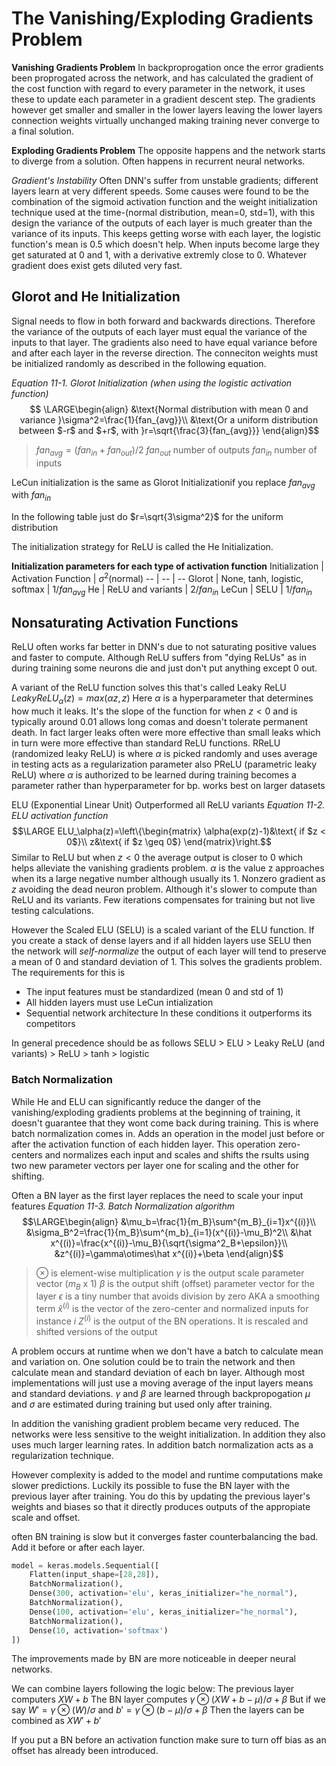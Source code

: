 # The Vanishing/Exploding Gradients Problem
**Vanishing Gradients Problem**
In backproprogation once the error gradients been proprogated across the network, and has calculated the gradient of the cost function with regard to every parameter in the network, it uses these to update each parameter in a gradient descent step. The gradients however get smaller and smaller in the lower layers leaving the lower layers connection weights virtually unchanged making training never converge to a final solution. 

**Exploding Gradients Problem**
The opposite happens and the network starts to diverge from a solution. 
Often happens in recurrent neural networks.

*Gradient's Instability*
Often DNN's suffer from unstable gradients; different layers learn at very different speeds. 
Some causes were found to be the combination of the sigmoid activation function and the weight initialization technique used at the time-(normal distribution, mean=0, std=1), with this design the variance of the outputs of each layer is much greater than the variance of its inputs. This keeps getting worse with each layer, the logistic function's mean is 0.5 which doesn't help. When inputs become large they get saturated at 0 and 1, with a derivative extremly close to 0. Whatever gradient does exist gets diluted very fast. 

## Glorot and He Initialization
Signal needs to flow in both forward and backwards directions.
Therefore the variance of the outputs of each layer must equal the variance of the inputs to that layer. 
The gradients also need to have equal variance before and after each layer in the reverse direction.
The conneciton weights must be initialized randomly as described in the following equation.

*Equation 11-1. Glorot Initialization (when using the logistic activation function)*
$$
\LARGE\begin{align}
&\text{Normal distribution with mean 0 and variance }\sigma^2=\frac{1}{fan_{avg}}\\
&\text{Or a uniform distribution between $-r$ and $+r$, with }r=\sqrt{\frac{3}{fan_{avg}}}
\end{align}$$
> $fan_{avg}=(fan_{in}+fan_{out})/2$ 
> $fan_{out}$ number of outputs
> $fan_{in}$ number of inputs

LeCun initialization is the same as Glorot Initializationif you replace $fan_{avg}$ with $fan_{in}$ 

In the following table just do $r=\sqrt{3\sigma^2}$ for the uniform distribution

The initialization strategy for ReLU is called the He Initialization.

**Initialization parameters for each type of activation function**
Initialization | Activation Function | $\sigma^2$(normal)
-- | -- | --
Glorot | None, tanh, logistic, softmax | $1/fan_{avg}$
He | ReLU and variants | $2/fan_{in}$
LeCun | SELU | $1/fan_{in}$

## Nonsaturating Activation Functions
ReLU often works far better in DNN's due to not saturating positive values and faster to compute. 
Although ReLU suffers from "dying ReLUs" as in during training some neurons die and just don't put anything except 0 out. 

A variant of the ReLU function solves this that's called Leaky ReLU
$LeakyReLU_\alpha(z)=max(\alpha z, z)$
Here $\alpha$ is a hyperparameter that determines how much it leaks. It's the slope of the function for when $z < 0$
and is  typically around 0.01 allows long comas and doesn't tolerate permanent death. In fact larger leaks often were more effective than small leaks which in turn were more effective than standard ReLU functions. 
RReLU (randomized leaky ReLU) is where $\alpha$ is picked randomly and uses average in testing
	acts as a regularization parameter also
PReLU (parametric leaky ReLU) where $\alpha$ is authorized to be learned during training becomes a parameter rather 
	than hyperparameter for bp.
	works best on larger datasets

ELU (Exponential Linear Unit)
Outperformed all ReLU variants
*Equation 11-2. ELU activation function*
$$\LARGE ELU_\alpha(z)=\left\{\begin{matrix}
\alpha(exp(z)-1)&\text{ if $z < 0$}\\ 
z&\text{ if $z \geq 0$}
\end{matrix}\right.$$
Similar to ReLU but when $z < 0$ the average output is closer to 0 which helps alleviate the vanishing gradients problem. $\alpha$ is the value z approaches when its a large negative number although usually its 1.
Nonzero gradient as $z$ avoiding the dead neuron problem. 
Although it's slower to compute than ReLU and its variants. 
Few iterations compensates for training but not live testing calculations.

However the Scaled ELU (SELU) is a scaled variant of the ELU function. If you create a stack of dense layers and if all hidden layers use SELU then the network will *self-normalize* the output of each layer will tend to preserve a mean of 0 and standard deviation of 1. This solves the gradients problem. The requirements for this is 
- The input features must be standardized (mean 0 and std of 1)
- All hidden layers must use LeCun intialization
- Sequential network architecture
In these conditions it outperforms its competitors

In general precedence should be as follows
SELU > ELU > Leaky ReLU (and variants) > ReLU > tanh > logistic

### Batch Normalization
While He and ELU can significantly reduce the danger of the vanishing/exploding gradients problems at the beginning of training, it doesn't guarantee that they wont come back during training. 
This is where batch normalization comes in. 
Adds an operation in the model just before or after the activation function of each hidden layer. This operation zero-centers and normalizes each input and scales and shifts the rsults using two new parameter vectors per layer one for scaling and the other for shifting. 

Often a BN layer as the first layer replaces the need to scale your input features 
*Equation 11-3. Batch Normalization algorithm*
$$\LARGE\begin{align}
&\mu_b=\frac{1}{m_B}\sum^{m_B}_{i=1}x^{(i)}\\
&\sigma_B^2=\frac{1}{m_B}\sum^{m_b}_{i=1}(x^{(i)}-\mu_B)^2\\
&\hat x^{(i)}=\frac{x^{(i)}-\mu_B}{\sqrt{\sigma^2_B+\epsilon}}\\
&z^{(i)}=\gamma\otimes\hat x^{(i)}+\beta
\end{align}$$
> $\otimes$ is element-wise multiplication
> $\gamma$ is the output scale parameter vector ($m_B$ x 1)
> $\beta$ is the output shift (offset) parameter vector for the layer
> $\epsilon$ is a tiny number that avoids division by zero AKA a smoothing term
> $\hat x^{(i)}$ is the vector of the zero-center and normalized inputs for instance $i$ 
> $Z^{(i)}$ is the output of the BN operations. It is rescaled and shifted versions of the output

A problem occurs at runtime when we don't have a batch to calculate mean and variation on. 
One solution could be to train the network and then calculate mean and standard deviation of each bn layer. 
Although most implementations will just use a moving average of the input layers means and standard deviations. 
$\gamma$ and $\beta$ are learned through backpropogation
$\mu$ and $\sigma$ are estimated during training but used only after training. 

In addition the vanishing gradient problem became very reduced. The networks were less sensitive to the weight initialization. In addition they also uses much larger learning rates. In addition batch normalization acts as a regularization technique. 

However complexity is added to the model and runtime computations make slower predictions. Luckily its possible to fuse the BN layer with the previous layer after training. You do this by updating the previous layer's weights and biases so that it directly produces outputs of the appropiate scale and offset. 

often BN training is slow but it converges faster counterbalancing the bad. 
Add it before or after each layer. 

```python
model = keras.models.Sequential([
	Flatten(input_shape=[28,28]),
	BatchNormalization(),
	Dense(300, activation='elu', keras_initializer="he_normal"),
	BatchNormalization(),
	Dense(100, activation='elu', keras_initializer="he_normal"),
	BatchNormalization(),
	Dense(10, activation='softmax')
])
```

The improvements made by BN are more noticeable in deeper neural networks. 

We can combine layers following the logic below:
The previous layer computers $XW+b$
The BN layer computes $\gamma\otimes(XW+b-\mu)/\sigma+\beta$ 
But if we say $W'=\gamma\otimes(W)/\sigma$ 
and $b' =\gamma\otimes(b-\mu)/\sigma+\beta$
Then the layers can be combined as $XW'+b'$ 

If you put a BN before an activation function make sure to turn off bias as an offset has already been introduced. 